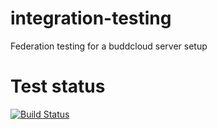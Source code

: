 integration-testing
===================

Federation testing for a buddcloud server setup

# Test status

[![Build Status](https://travis-ci.org/buddycloud/integration-testing.svg?branch=master)](https://travis-ci.org/buddycloud/integration-testing)

